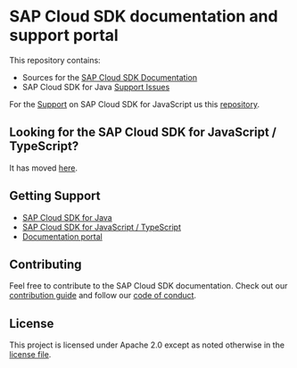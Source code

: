 # SAP Cloud SDK documentation and support portal

This repository contains:

- Sources for the [SAP Cloud SDK Documentation](https://sap.github.io/cloud-sdk/)
- SAP Cloud SDK for Java [Support Issues](https://github.com/SAP/cloud-sdk/issues)

For the [Support](https://github.com/SAP/cloud-sdk-js/issues) on SAP Cloud SDK for JavaScript us this [repository](https://github.com/SAP/cloud-sdk-js).

## Looking for the SAP Cloud SDK for JavaScript / TypeScript?

It has moved [here](https://github.com/SAP/cloud-sdk-js).

## Getting Support

- [SAP Cloud SDK for Java](https://github.com/SAP/cloud-sdk/issues)
- [SAP Cloud SDK for JavaScript / TypeScript](https://github.com/SAP/cloud-sdk-js/issues/new/choose)
- [Documentation portal](https://github.com/SAP/cloud-sdk/issues)

## Contributing

Feel free to contribute to the SAP Cloud SDK documentation.
Check out our [contribution guide](./CONTRIBUTING.md) and follow our [code of conduct](./CODE_OF_CONDUCT.md).

## License

This project is licensed under Apache 2.0 except as noted otherwise in the [license file](./LICENSES/Apache-2.0.txt).
